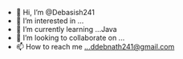 - 👋 Hi, I’m @Debasish241
- 👀 I’m interested in ...
- 🌱 I’m currently learning ...Java
- 💞️ I’m looking to collaborate on ...
- 📫 How to reach me ...ddebnath241@gmail.com

<!---
Debasish241/Debasish241 is a ✨ special ✨ repository because its `README.md` (this file) appears on your GitHub profile.
You can click the Preview link to take a look at your changes.
--->
